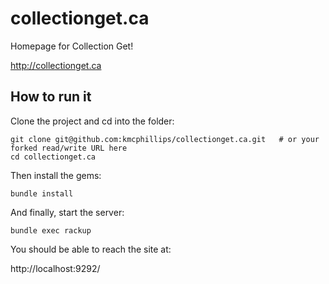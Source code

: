 # collectionget.ca

Homepage for Collection Get!

http://collectionget.ca


## How to run it

Clone the project and cd into the folder:

    git clone git@github.com:kmcphillips/collectionget.ca.git   # or your forked read/write URL here
    cd collectionget.ca

Then install the gems:

    bundle install

And finally, start the server:

    bundle exec rackup

You should be able to reach the site at:

http://localhost:9292/

